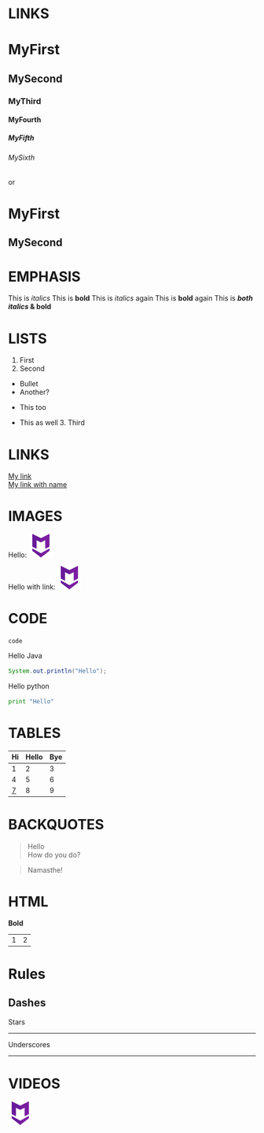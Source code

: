 **LINKS**
===

# MyFirst
## MySecond
### MyThird
#### MyFourth
##### MyFifth
###### MySixth

or

MyFirst
===
MySecond
---


**EMPHASIS**
===

This is *italics*
This is **bold**
This is _italics_ again
This is __bold__ again
This is __*both* _italics_ & **bold**__


**LISTS**
===

1. First
2. Second
  * Bullet
* Another?
+ This too
- This as well
  3. Third


**LINKS**
===

[My link](https://www.google.com)   
[My link with name](https://www.google.com "MyName")   


**IMAGES**
===

Hello:
![alt image](https://github.com/adam-p/markdown-here/raw/master/src/common/images/icon48.png "Hello")   

Hello with link:
[![alt image](https://github.com/adam-p/markdown-here/raw/master/src/common/images/icon48.png "Hello")](https://www.google.com)

**CODE**
===

`code`   

Hello Java
```Java
System.out.println("Hello");
```   

Hello python
```Python
print "Hello"
```

**TABLES**
===

| Hi | Hello | Bye |
|---|---|---|
|1|2|3|
|4|5|6|
|[7](https://www.google.com "Google")|8|9|


**BACKQUOTES**
===

>Hello   
How do you do?


>Namasthe!

**HTML**
===

<b>Bold</b>
<table>
<tr><td>1</td><td>2</td></tr>
</table>

**Rules**
===   

Dashes
---
Stars
***
Underscores
___


**VIDEOS**
===

[![alt image](https://github.com/adam-p/markdown-here/raw/master/src/common/images/icon48.png "My video")](https://www.youtube.com/watch?v=6A5EpqqDOdk)
